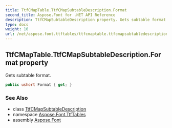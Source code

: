 ```yaml
---
title: TtfCMapTable.TtfCMapSubtableDescription.Format
second_title: Aspose.Font for .NET API Reference
description: TtfCMapSubtableDescription property. Gets subtable format
type: docs
weight: 10
url: /net/aspose.font.ttftables/ttfcmaptable.ttfcmapsubtabledescription/format/
---
```

## TtfCMapTable.TtfCMapSubtableDescription.Format property

Gets subtable format.

```csharp
public ushort Format { get; }
```

### See Also

* class [TtfCMapSubtableDescription](../)
* namespace [Aspose.Font.TtfTables](../../ttfcmaptable.ttfcmapsubtabledescription/)
* assembly [Aspose.Font](../../../)


